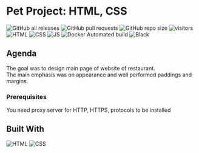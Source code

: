 # Pet Project: HTML, CSS
![GitHub all releases](https://img.shields.io/github/downloads/peperd/Eats-restoraunt/total?logo=Github)
![GitHub pull requests](https://img.shields.io/github/issues-pr/peperd/Eats-restoraunt?logo=GIthub)
![GitHub repo size](https://img.shields.io/github/repo-size/peperd/Eats-restoraunt?logo=Github)
![visitors](https://visitor-badge.glitch.me/badge?page_id=https://github.com/peperd/Eats-restoraunt.git&left_color=green&right_color=red)
![HTML](https://img.shields.io/badge/HTML-critical)
![CSS](https://img.shields.io/badge/CSS-important)
![JS](https://img.shields.io/badge/JS-yellow)
![Docker Automated build](https://img.shields.io/docker/automated/peperd/html-server-restaurant?style=plastic&logo=Docker)
![Black](https://img.shields.io/badge/code_style-black-black)
## Agenda

The goal was to design main page of website of restaurant.</br>
The main emphasis was on appearance and well performed paddings and margins.


### Prerequisites
You need proxy server for HTTP, HTTPS, protocols to be installed



## Built With

![HTML](https://img.shields.io/badge/HTML-critical?style=for-the-badge&logo=HTML)
![CSS](https://img.shields.io/badge/CSS-important?style=for-the-badge&logo=CSS)

